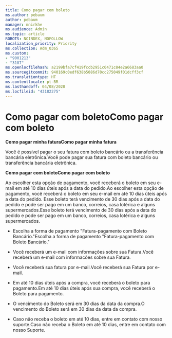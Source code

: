 ```yaml
---
title: Como pagar com boleto
ms.author: pebaum
author: pebaum
manager: mnirkhe
ms.audience: Admin
ms.topic: article
ROBOTS: NOINDEX, NOFOLLOW
localization_priority: Priority
ms.collection: Adm_O365
ms.custom:
- "9001213"
- "3187"
ms.openlocfilehash: a2199bfa7cf419fccb2951c0471c84e2a6683aa0
ms.sourcegitcommit: 940169c0edf638b5086d70cc275049f01dcff3cf
ms.translationtype: HT
ms.contentlocale: pt-BR
ms.lasthandoff: 04/08/2020
ms.locfileid: "43182275"
---
```

# <a name="como-pagar-com-boleto"></a><span data-ttu-id="414b3-102">Como pagar com boleto</span><span class="sxs-lookup"><span data-stu-id="414b3-102">Como pagar com boleto</span></span>

<span data-ttu-id="414b3-103">**Como pagar minha fatura**</span><span class="sxs-lookup"><span data-stu-id="414b3-103">**Como pagar minha fatura**</span></span>

<span data-ttu-id="414b3-104">Você é possível pagar o seu fatura com boleto bancário ou a transferência bancária eletrônica.</span><span class="sxs-lookup"><span data-stu-id="414b3-104">Você pode pagar sua fatura com boleto bancário ou transferência bancária eletrônica.</span></span>

<span data-ttu-id="414b3-105">**Como pagar com  boleto**</span><span class="sxs-lookup"><span data-stu-id="414b3-105">**Como pagar com  boleto**</span></span>

<span data-ttu-id="414b3-106">Ao escolher  esta opção de pagamento, você receberá o boleto em seu e-mail em até 10 dias úteis após a data do pedido.</span><span class="sxs-lookup"><span data-stu-id="414b3-106">Ao escolher  esta opção de pagamento, você receberá o boleto em seu e-mail em até 10 dias úteis após a data do pedido.</span></span> <span data-ttu-id="414b3-107">Esse boleto terá vencimento de 30 dias após a data do pedido e pode ser pago em um banco, correios, casa lotérica e alguns supermercados.</span><span class="sxs-lookup"><span data-stu-id="414b3-107">Esse boleto terá vencimento de 30 dias após a data do pedido e pode ser pago em um banco, correios, casa lotérica e alguns supermercados.</span></span>

- <span data-ttu-id="414b3-108">Escolha a forma de pagamento "Fatura-pagamento com Boleto Bancário."</span><span class="sxs-lookup"><span data-stu-id="414b3-108">Escolha a forma de pagamento "Fatura-pagamento com Boleto Bancário."</span></span>

- <span data-ttu-id="414b3-109">Você receberá um e-mail com informações sobre sua Fatura.</span><span class="sxs-lookup"><span data-stu-id="414b3-109">Você receberá um e-mail com informacões sobre sua Fatura.</span></span>

- <span data-ttu-id="414b3-110">Você receberá sua fatura por e-mail.</span><span class="sxs-lookup"><span data-stu-id="414b3-110">Você receberá sua Fatura por e-mail.</span></span>

- <span data-ttu-id="414b3-111">Em até 10 dias úteis após a compra, você receberá o boleto para pagamento.</span><span class="sxs-lookup"><span data-stu-id="414b3-111">Em até 10 dias úteis após sua compra, você receberá o Boleto para pagamento.</span></span>

- <span data-ttu-id="414b3-112">O vencimento do Boleto será em 30 dias da data da compra.</span><span class="sxs-lookup"><span data-stu-id="414b3-112">O vencimento do Boleto será em 30 dias da data da compra.</span></span>

- <span data-ttu-id="414b3-113">Caso não receba o boleto em até 10 dias, entre em contato com nosso suporte.</span><span class="sxs-lookup"><span data-stu-id="414b3-113">Caso não receba o Boleto em até 10 dias, entre em contato com nosso Suporte.</span></span>

